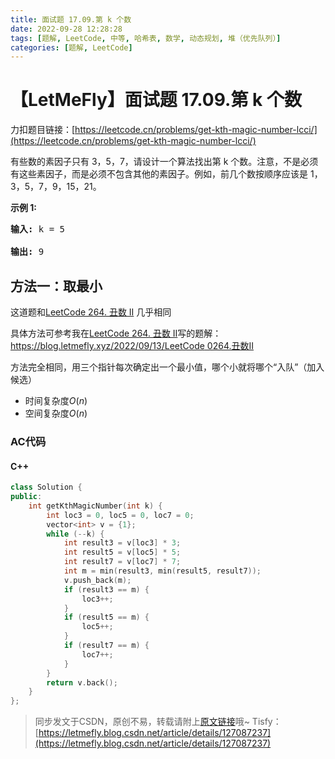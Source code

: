 ```yaml
---
title: 面试题 17.09.第 k 个数
date: 2022-09-28 12:28:28
tags: [题解, LeetCode, 中等, 哈希表, 数学, 动态规划, 堆（优先队列）]
categories: [题解, LeetCode]
---
```


# 【LetMeFly】面试题 17.09.第 k 个数

力扣题目链接：[https://leetcode.cn/problems/get-kth-magic-number-lcci/](https://leetcode.cn/problems/get-kth-magic-number-lcci/)

<p>有些数的素因子只有 3，5，7，请设计一个算法找出第 k 个数。注意，不是必须有这些素因子，而是必须不包含其他的素因子。例如，前几个数按顺序应该是 1，3，5，7，9，15，21。</p>

<p><strong>示例 1:</strong></p>

<pre><strong>输入: </strong>k = 5

<strong>输出: </strong>9
</pre>


## 方法一：取最小

这道题和[LeetCode 264. 丑数 II](https://blog.letmefly.xyz/2022/09/13/LeetCode%200264.%E4%B8%91%E6%95%B0II/) 几乎相同

具体方法可参考我在[LeetCode 264. 丑数 II](https://letmefly.blog.csdn.net/article/details/126840084)写的题解：[https://blog.letmefly.xyz/2022/09/13/LeetCode 0264.丑数II](https://blog.letmefly.xyz/2022/09/13/LeetCode%200264.%E4%B8%91%E6%95%B0II/)

方法完全相同，用三个指针每次确定出一个最小值，哪个小就将哪个“入队”（加入候选）

+ 时间复杂度$O(n)$
+ 空间复杂度$O(n)$

### AC代码

#### C++

```cpp
class Solution {
public:
    int getKthMagicNumber(int k) {
        int loc3 = 0, loc5 = 0, loc7 = 0;
        vector<int> v = {1};
        while (--k) {
            int result3 = v[loc3] * 3;
            int result5 = v[loc5] * 5;
            int result7 = v[loc7] * 7;
            int m = min(result3, min(result5, result7));
            v.push_back(m);
            if (result3 == m) {
                loc3++;
            }
            if (result5 == m) {
                loc5++;
            }
            if (result7 == m) {
                loc7++;
            }
        }
        return v.back();
    }
};
```

> 同步发文于CSDN，原创不易，转载请附上[原文链接](https://blog.letmefly.xyz/2022/09/28/LeetCode%20%E9%9D%A2%E8%AF%95%E9%A2%98%2017.09.%20%E7%AC%AC%20k%20%E4%B8%AA%E6%95%B0/)哦~
> Tisfy：[https://letmefly.blog.csdn.net/article/details/127087237](https://letmefly.blog.csdn.net/article/details/127087237)
